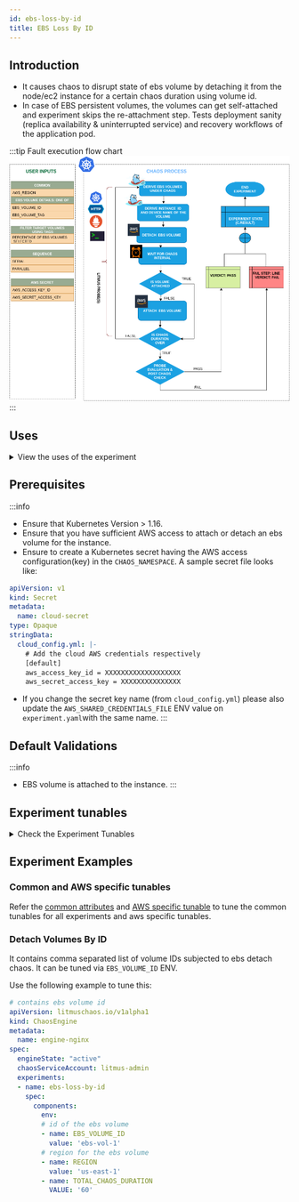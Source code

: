 ```yaml
---
id: ebs-loss-by-id
title: EBS Loss By ID
---
```


## Introduction
- It causes chaos to disrupt state of ebs volume by detaching it from the node/ec2 instance for a certain chaos duration using volume id.
- In case of EBS persistent volumes, the volumes can get self-attached and experiment skips the re-attachment step.
Tests deployment sanity (replica availability & uninterrupted service) and recovery workflows of the application pod.

:::tip Fault execution flow chart
![EBS Loss By ID](./static/images/ebs-loss.png)
:::

## Uses

<details>
<summary>View the uses of the experiment</summary>
<div>
Coming soon.
</div>
</details>

## Prerequisites

:::info
- Ensure that Kubernetes Version > 1.16.
- Ensure that you have sufficient AWS access to attach or detach an ebs volume for the instance.
- Ensure to create a Kubernetes secret having the AWS access configuration(key) in the `CHAOS_NAMESPACE`. A sample secret file looks like:
```yaml
apiVersion: v1
kind: Secret
metadata:
  name: cloud-secret
type: Opaque
stringData:
  cloud_config.yml: |-
    # Add the cloud AWS credentials respectively
    [default]
    aws_access_key_id = XXXXXXXXXXXXXXXXXXX
    aws_secret_access_key = XXXXXXXXXXXXXXX
```
- If you change the secret key name (from `cloud_config.yml`) please also update the `AWS_SHARED_CREDENTIALS_FILE` ENV value on `experiment.yaml`with the same name.
:::

## Default Validations

:::info
- EBS volume is attached to the instance.
:::

## Experiment tunables

<details>
    <summary>Check the Experiment Tunables</summary>
    <h2>Mandatory Fields</h2>
    <table>
      <tr>
        <th> Variables </th>
        <th> Description </th>
        <th> Notes </th>
      </tr>
      <tr>
        <td> EBS_VOLUME_ID </td>
        <td> Comma separated list of volume IDs subjected to ebs detach chaos</td>
        <td> Eg. ebs-vol-1,ebs-vol-2 </td>
      </tr>
      <tr>
        <td> REGION </td>
        <td> The region name for the target volumes</td>
        <td> Eg. us-east-1 </td>
      </tr>
    </table>
    <h2>Optional Fields</h2>
    <table>
      <tr>
        <th> Variables </th>
        <th> Description </th>
        <th> Notes </th>
      </tr>
      <tr>
        <td> TOTAL_CHAOS_DURATION </td>
        <td> The time duration for chaos insertion (sec) </td>
        <td> Defaults to 30s </td>
      </tr>
      <tr>
        <td> CHAOS_INTERVAL </td>
        <td> The time duration between the attachment and detachment of the volumes (sec) </td>
        <td> Defaults to 30s </td>
      </tr>
      <tr>
        <td> SEQUENCE </td>
        <td> It defines sequence of chaos execution for multiple volumes</td>
        <td> Default value: parallel. Supported: serial, parallel </td>
      </tr>
      <tr>
        <td> RAMP_TIME </td>
        <td> Period to wait before and after injection of chaos in sec </td>
        <td> Eg: 30 </td>
      </tr>
    </table>
</details>

## Experiment Examples

### Common and AWS specific tunables

Refer the [common attributes](../common-tunables-for-all-experiments) and [AWS specific tunable](./aws-experiments-tunables) to tune the common tunables for all experiments and aws specific tunables.

### Detach Volumes By ID

It contains comma separated list of volume IDs subjected to ebs detach chaos. It can be tuned via `EBS_VOLUME_ID` ENV.

Use the following example to tune this:

[embedmd]:# (./static/manifests/ebs-loss-by-id/ebs-volume-id.yaml yaml)
```yaml
# contains ebs volume id 
apiVersion: litmuschaos.io/v1alpha1
kind: ChaosEngine
metadata:
  name: engine-nginx
spec:
  engineState: "active"
  chaosServiceAccount: litmus-admin
  experiments:
  - name: ebs-loss-by-id
    spec:
      components:
        env:
        # id of the ebs volume
        - name: EBS_VOLUME_ID
          value: 'ebs-vol-1'
        # region for the ebs volume
        - name: REGION
          value: 'us-east-1'
        - name: TOTAL_CHAOS_DURATION
          VALUE: '60'
```
